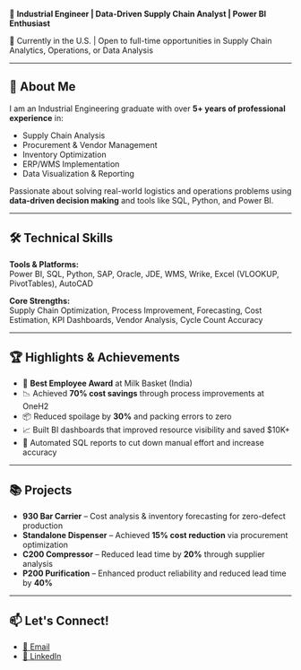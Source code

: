 🎯 **Industrial Engineer | Data-Driven Supply Chain Analyst | Power BI Enthusiast**

📍 Currently in the U.S. | Open to full-time opportunities in Supply Chain Analytics, Operations, or Data Analysis

---

## 🚀 About Me

I am an Industrial Engineering graduate with over **5+ years of professional experience** in:
- Supply Chain Analysis
- Procurement & Vendor Management
- Inventory Optimization
- ERP/WMS Implementation
- Data Visualization & Reporting

Passionate about solving real-world logistics and operations problems using **data-driven decision making** and tools like SQL, Python, and Power BI.

---

## 🛠️ Technical Skills

**Tools & Platforms:**  
Power BI, SQL, Python, SAP, Oracle, JDE, WMS, Wrike, Excel (VLOOKUP, PivotTables), AutoCAD  

**Core Strengths:**  
Supply Chain Optimization, Process Improvement, Forecasting, Cost Estimation, KPI Dashboards, Vendor Analysis, Cycle Count Accuracy

---

## 🏆 Highlights & Achievements

- 🏅 **Best Employee Award** at Milk Basket (India)  
- 📉 Achieved **70% cost savings** through process improvements at OneH2  
- 📦 Reduced spoilage by **30%** and packing errors to zero  
- 📈 Built BI dashboards that improved resource visibility and saved $10K+  
- 🔄 Automated SQL reports to cut down manual effort and increase accuracy

---

## 📚 Projects

- **930 Bar Carrier** – Cost analysis & inventory forecasting for zero-defect production  
- **Standalone Dispenser** – Achieved **15% cost reduction** via procurement optimization  
- **C200 Compressor** – Reduced lead time by **20%** through supplier analysis  
- **P200 Purification** – Enhanced product reliability and reduced lead time by **40%**

---

## 📫 Let's Connect!

- [📧 Email](mailto:tharunkumargunishetty@gmail.com)
- [🔗 LinkedIn](https://www.linkedin.com/in/gunishetty-tharun-kumar-93135012b)


